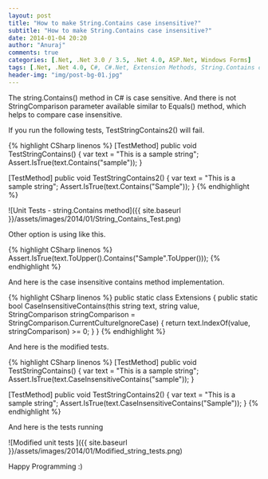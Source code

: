 ```yaml
---
layout: post
title: "How to make String.Contains case insensitive?"
subtitle: "How to make String.Contains case insensitive?"
date: 2014-01-04 20:20
author: "Anuraj"
comments: true
categories: [.Net, .Net 3.0 / 3.5, .Net 4.0, ASP.Net, Windows Forms]
tags: [.Net, .Net 4.0, C#, C#.Net, Extension Methods, String.Contains case insensitive, Windows Forms]
header-img: "img/post-bg-01.jpg"
---
```

The string.Contains() method in C# is case sensitive. And there is not StringComparison parameter available similar to Equals() method, which helps to compare case insensitive.

If you run the following tests, TestStringContains2() will fail.

{% highlight CSharp linenos %}
[TestMethod]
public void TestStringContains()
{
    var text = "This is a sample string";
    Assert.IsTrue(text.Contains("sample"));
}

[TestMethod]
public void TestStringContains2()
{
    var text = "This is a sample string";
    Assert.IsTrue(text.Contains("Sample"));
}
{% endhighlight %}

![Unit Tests - string.Contains method]({{ site.baseurl }}/assets/images/2014/01/String_Contains_Test.png)

Other option is using like this. 

{% highlight CSharp linenos %}
Assert.IsTrue(text.ToUpper().Contains("Sample".ToUpper()));
{% endhighlight %}


And here is the case insensitive contains method implementation.

{% highlight CSharp linenos %}
public static class Extensions
{
    public static bool CaseInsensitiveContains(this string text, string value, 
        StringComparison stringComparison = StringComparison.CurrentCultureIgnoreCase)
    {
        return text.IndexOf(value, stringComparison) >= 0;
    }
}
{% endhighlight %}

And here is the modified tests.

{% highlight CSharp linenos %}
[TestMethod]
public void TestStringContains()
{
    var text = "This is a sample string";
    Assert.IsTrue(text.CaseInsensitiveContains("sample"));
}

[TestMethod]
public void TestStringContains2()
{
    var text = "This is a sample string";
    Assert.IsTrue(text.CaseInsensitiveContains("Sample"));
}
{% endhighlight %}

And here is the tests running

![Modified unit tests ]({{ site.baseurl }}/assets/images/2014/01/Modified_string_tests.png)

Happy Programming :)
